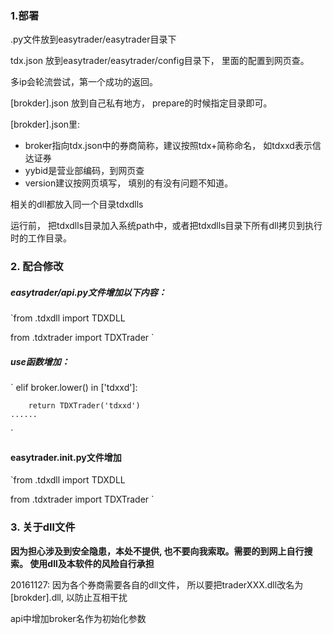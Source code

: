 
### 1.部署
.py文件放到easytrader/easytrader目录下

tdx.json 放到easytrader/easytrader/config目录下， 里面的配置到网页查。

多ip会轮流尝试，第一个成功的返回。

[brokder].json 放到自己私有地方， prepare的时候指定目录即可。

[brokder].json里: 
  * broker指向tdx.json中的券商简称，建议按照tdx+简称命名， 如tdxxd表示信达证券 
  * yybid是营业部编码，到网页查 
  * version建议按网页填写， 填别的有没有问题不知道。

相关的dll都放入同一个目录tdxdlls

运行前， 把tdxdlls目录加入系统path中，或者把tdxdlls目录下所有dll拷贝到执行时的工作目录。

### 2. 配合修改
##### easytrader/api.py文件增加以下内容：
`from .tdxdll import TDXDLL

from .tdxtrader import TDXTrader
`
##### use函数增加：
`    elif broker.lower() in ['tdxxd']:

        return TDXTrader('tdxxd')
    ......
`
#### easytrader.__init__.py文件增加
`from .tdxdll import TDXDLL

from .tdxtrader import TDXTrader
`
### 3. 关于dll文件
**因为担心涉及到安全隐患，本处不提供, 也不要向我索取。需要的到网上自行搜索。 使用dll及本软件的风险自行承担**


20161127: 
  因为各个券商需要各自的dll文件， 所以要把traderXXX.dll改名为[brokder].dll, 以防止互相干扰

api中增加broker名作为初始化参数



